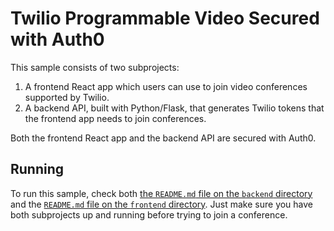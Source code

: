 # Twilio Programmable Video Secured with Auth0

This sample consists of two subprojects:

1. A frontend React app which users can use to join video conferences supported by Twilio.
2. A backend API, built with Python/Flask, that generates Twilio tokens that the frontend app needs to join conferences.

Both the frontend React app and the backend API are secured with Auth0. 

## Running

To run this sample, check both [the `README.md` file on the `backend` directory](./backend/) and the [`README.md` file on the `frontend` directory](./frontend/). Just make sure you have both subprojects up and running before trying to join a conference.
